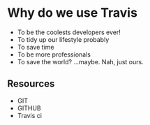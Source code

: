 # Why do we use Travis

* To be the coolests developers ever!
* To tidy up our lifestyle probably
* To save time
* To be more professionals
* To save the world? ...maybe. Nah, just ours.

## Resources
* GIT
* GITHUB
* Travis ci
